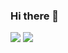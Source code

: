 ### Hi there 👋
<img src="https://github-readme-stats.vercel.app/api?username=htk11235&show_icons=true&hide=contribs,issues&hide_border=true" />
    <img src="https://github-readme-stats.vercel.app/api/top-langs/?username=htk11235&layout=compact&show_icons=true&hide_border=true" />
<!--
**htk11235/htk11235** is a ✨ _special_ ✨ repository because its `README.md` (this file) appears on your GitHub profile.

Here are some ideas to get you started:

- 🔭 I’m currently working on ...
- 🌱 I’m currently learning ...
- 👯 I’m looking to collaborate on ...
- 🤔 I’m looking for help with ...
- 💬 Ask me about ...
- 📫 How to reach me: ...
- 😄 Pronouns: ...
- ⚡ Fun fact: ...
-->
